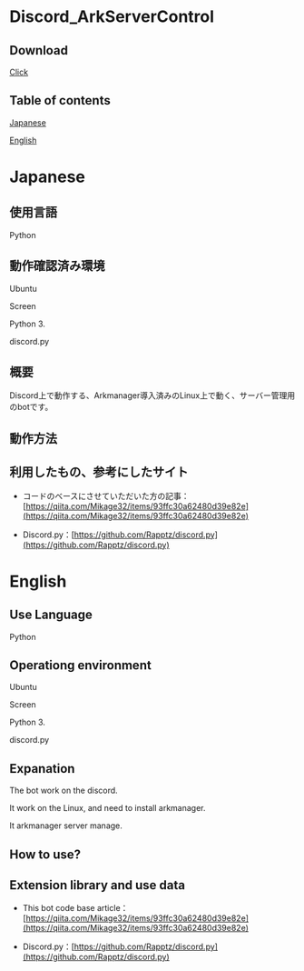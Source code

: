 # Discord_ArkServerControl

## Download
[Click](https://github.com/Ay2416/Discord_ArkServerControl/archive/refs/heads/main.zip)

## Table of contents
[Japanese](https://github.com/Ay2416/Discord_ArkServerControl#japanese)

[English](https://github.com/Ay2416/Discord_ArkServerControl#english)

# Japanese

## 使用言語
Python

## 動作確認済み環境
Ubuntu

Screen

Python 3.

discord.py

## 概要

Discord上で動作する、Arkmanager導入済みのLinux上で動く、サーバー管理用のbotです。

## 動作方法

## 利用したもの、参考にしたサイト

* コードのベースにさせていただいた方の記事：[https://qiita.com/Mikage32/items/93ffc30a62480d39e82e](https://qiita.com/Mikage32/items/93ffc30a62480d39e82e)

* Discord.py：[https://github.com/Rapptz/discord.py](https://github.com/Rapptz/discord.py)

# English

## Use Language
Python

## Operationg environment
Ubuntu

Screen

Python 3.

discord.py

## Expanation

The bot work on the discord.

It work on the Linux, and need to install arkmanager.

It arkmanager server manage. 

## How to use?

## Extension library and use data

* This bot code base article：[https://qiita.com/Mikage32/items/93ffc30a62480d39e82e](https://qiita.com/Mikage32/items/93ffc30a62480d39e82e)

* Discord.py：[https://github.com/Rapptz/discord.py](https://github.com/Rapptz/discord.py)

